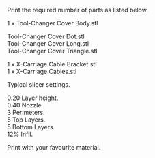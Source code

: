 Print the required number of parts as listed below.

1 x Tool-Changer Cover Body.stl  

   Tool-Changer Cover Dot.stl  
   Tool-Changer Cover Long.stl  
   Tool-Changer Cover Triangle.stl  

1 x X-Carriage Cable Bracket.stl  
1 x X-Carriage Cables.stl   

Typical slicer settings.  
   
0.20 Layer height.  
0.40 Nozzle.  
3 Perimeters.  
5 Top Layers.  
5 Bottom Layers.  
12% Infil.  

Print with your favourite material.
